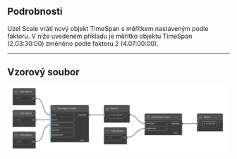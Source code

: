 ## Podrobnosti
Uzel Scale vrátí nový objekt TimeSpan s měřítkem nastaveným podle faktoru. V níže uvedeném příkladu je měřítko objektu TimeSpan (2.03:30:00) změněno podle faktoru 2 (4.07:00:00).
___
## Vzorový soubor

![Scale](./DSCore.TimeSpan.Scale_img.jpg)

